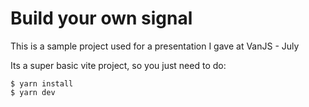 
# Build your own signal

This is a sample project used for a presentation I gave at VanJS - July

Its a super basic vite project, so you just need to do:

```
$ yarn install
$ yarn dev
```

